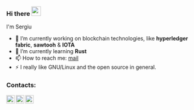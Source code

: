 ### Hi there <img src="https://media.giphy.com/media/hvRJCLFzcasrR4ia7z/giphy.gif" width="25px">

<!--
**sergiupopescu199/sergiupopescu199** is a ✨ _special_ ✨ repository because its `README.md` (this file) appears on your GitHub profile.
-->
I'm Sergiu

- 🔭 I’m currently working on blockchain technologies, like **hyperledger fabric**, **sawtooh** & **IOTA**
- 🌱 I’m currently learning **Rust**
- 📫 How to reach me: [mail](mailto:sergiupopescu2@gmail.com)
- ⚡ I really like GNU/Linux and the open source in general.

### Contacts:
[<img align="left" alt="sergiupopescu | LinkedIn" width="22px" src="https://cdn.jsdelivr.net/npm/simple-icons@v3/icons/linkedin.svg" />][linkedin]
[<img align="left" alt="sergiupopescu | GitHub" width="22px" src="https://cdn.jsdelivr.net/npm/simple-icons@v3/icons/github.svg" />][github]
[<img align="left" alt="sergiupopescu | Telegram" width="22px" src="https://cdn.jsdelivr.net/npm/simple-icons@v3/icons/telegram.svg" />][telegram]


[linkedin]: https://www.linkedin.com/in/sergiu-popescu-267578168/
[github]: https://github.com/sergiupopescu199
[telegram]: https://t.me/sergiupopescu

